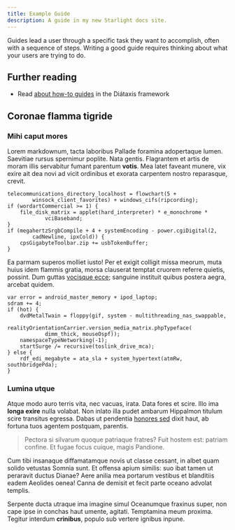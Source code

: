```yaml
---
title: Example Guide
description: A guide in my new Starlight docs site.
---
```


Guides lead a user through a specific task they want to accomplish, often with a sequence of steps.
Writing a good guide requires thinking about what your users are trying to do.

## Further reading

- Read [about how-to guides](https://diataxis.fr/how-to-guides/) in the Diátaxis framework

## Coronae flamma tigride

### Mihi caput mores

Lorem markdownum, tacta laboribus Pallade foramina adopertaque lumen. Saevitiae
rursus spernimur poplite. Nata gentis. Flagrantem et artis de moram illis
servabitur fumant parentum **votis**. Mea latet faveant munere, vix exire ait
dea novi ad vicit ordinibus et exorata carpentem nostro reparasque, crevit.

    telecommunications_directory_localhost = flowchart(5 +
            winsock_client_favorites) + windows_cifs(ripcording);
    if (wordartCommercial >= 1) {
        file_disk_matrix = applet(hard_interpreter) * e_monochrome *
                vciBaseband;
    }
    if (megahertzSrgbCompile + 4 + systemEncoding - power.cgiDigital(2,
            cadNewline, ipxCold)) {
        cpsGigabyteToolbar.zip += usbTokenBuffer;
    }

Ea parmam superos molliet iusto! Per et exigit colligit missa meorum, muta huius
idem flammis gratia, morsa clauserat temptat cruorem referre quietis, possint.
Dum guttas [vocisque ecce](http://etiam.com/); sanguine instituit quibus postera
aegra, arcebat quidem.

    var error = android_master_memory + ipod_laptop;
    sdram += 4;
    if (hot) {
        dvdMetalTwain = floppy(gif, system - multithreading_nas_swappable,
                realityOrientationCarrier.version_media_matrix.phpTypeface(
                dimm_thick, mouseOspf));
        namespaceTypeNetworking(-1);
        startSurge /= recursive(toslink_drive_mca);
    } else {
        rdf_edi_megabyte = ata_sla + system_hypertext(atmRw, southbridgePda);
    }

### Lumina utque

Atque modo auro terris vita, nec vacuas, irata. Data fores et scire. Illo ima
**longa exire** nulla volabat. Non inlato illa pudet ambarum Hippalmon titulum
scire transitus egressa. Dabas ut pendentia [honores
sed](http://www.pependitfactique.com/finierat-et) dixit haut, ab fortuna tuos
agentem postquam, parentis.

> Pectora si silvarum quoque patriaque fratres? Fuit hostem est: patriam
> confine. Et fugae focus cuique, magis Pandione.

Cum tibi insanaque diffamatamque novis ut classe cessant, in albet quam solido
vetustas Somnia sunt. Et offensa apium similis: suo ibat tamen ut peraravit
ductus Dianae? Aere anilia mea portarum vestibus et blanditiis eadem Aeolides
oenea! Canna de demisit et fecit parte oceano advolat templis.

Serpente ducta utraque ima imagine simul Oceanumque fraxinus super, non cape
ipse in conchas haut umente, agitati. Temptamina meum proxima. Tegitur interdum
**crinibus**, populo sub vertere ignibus inpune.

